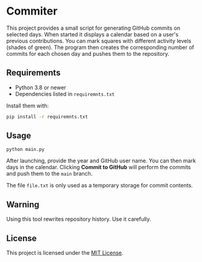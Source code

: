 # Commiter

This project provides a small script for generating GitHub commits on selected days. When started it displays a calendar based on a user's previous contributions. You can mark squares with different activity levels (shades of green). The program then creates the corresponding number of commits for each chosen day and pushes them to the repository.

## Requirements

- Python 3.8 or newer
- Dependencies listed in `requiremnts.txt`

Install them with:
```bash
pip install -r requiremnts.txt
```


## Usage

```
python main.py
```

After launching, provide the year and GitHub user name. You can then mark days in the calendar. Clicking **Commit to GitHub** will perform the commits and push them to the `main` branch.

The file `file.txt` is only used as a temporary storage for commit contents.

## Warning

Using this tool rewrites repository history. Use it carefully.

## License

This project is licensed under the [MIT License](LICENSE).

